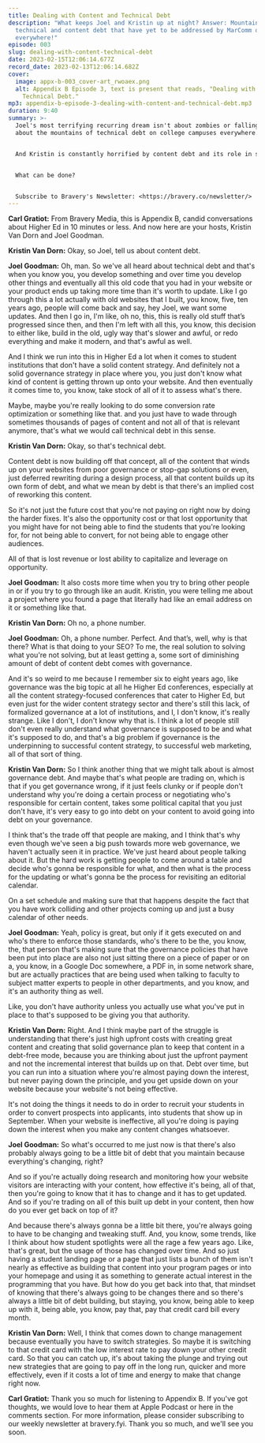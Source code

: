 ```yaml
---
title: Dealing with Content and Technical Debt
description: "What keeps Joel and Kristin up at night? Answer: Mountains of
  technical and content debt that have yet to be addressed by MarComm offices
  everywhere!"
episode: 003
slug: dealing-with-content-technical-debt
date: 2023-02-15T12:06:14.677Z
record_date: 2023-02-13T12:06:14.682Z
cover:
  image: appx-b-003_cover-art_rwoaex.png
  alt: Appendix B Episode 3, text is present that reads, "Dealing with Content and
    Technical Debt."
mp3: appendix-b-episode-3-dealing-with-content-and-technical-debt.mp3
duration: 9:40
summary: >-
  J﻿oel's most terrifying recurring dream isn't about zombies or falling, it's
  about the mountains of technical debt on college campuses everywhere.


  A﻿nd Kristin is constantly horrified by content debt and its role in slowing down efficiencies throughout the MarComm office.


  W﻿hat can be done?


  S﻿ubscribe to Bravery's Newsletter: <https://bravery.co/newsletter/>
---
```

**Carl Gratiot:** From Bravery Media, this is Appendix B, candid conversations about Higher Ed in 10 minutes or less. And now here are your hosts, Kristin Van Dorn and Joel Goodman. 

**Kristin Van Dorn:** Okay, so Joel, tell us about content debt.

**Joel Goodman:** Oh, man. So we've all heard about technical debt and that's when you know you, you develop something and over time you develop other things and eventually all this old code that you had in your website or your product ends up taking more time than it's worth to update. Like I go through this a lot actually with old websites that I built, you know, five, ten years ago, people will come back and say, hey Joel, we want some updates. And then I go in, I'm like, oh no, this, this is really old stuff that’s progressed since then, and then I'm left with all this, you know, this decision to either like, build in the old, ugly way that's slower and awful, or redo everything and make it modern, and that's awful as well.

And I think we run into this in Higher Ed a lot when it comes to student institutions that don't have a solid content strategy. And definitely not a solid governance strategy in place where you, you just don't know what kind of content is getting thrown up onto your website. And then eventually it comes time to, you know, take stock of all of it to assess what's there.

Maybe, maybe you're really looking to do some conversion rate optimization or something like that. and you just have to wade through sometimes thousands of pages of content and not all of that is relevant anymore, that's what we would call technical debt in this sense.

**Kristin Van Dorn:** Okay, so that's technical debt.

Content debt is now building off that concept, all of the content that winds up on your websites from poor governance or stop-gap solutions or even, just deferred rewriting during a design process, all that content builds up its own form of debt, and what we mean by debt is that there's an implied cost of reworking this content.

So it's not just the future cost that you're not paying on right now by doing the harder fixes. It's also the opportunity cost or that lost opportunity that you might have for not being able to find the students that you're looking for, for not being able to convert, for not being able to engage other audiences.

All of that is lost revenue or lost ability to capitalize and leverage on opportunity. 

**Joel Goodman:** It also costs more time when you try to bring other people in or if you try to go through like an audit. Kristin, you were telling me about a project where you found a page that literally had like an email address on it or something like that.

**Kristin Van Dorn:** Oh no, a phone number. 

**Joel Goodman:** Oh, a phone number. Perfect. And that’s, well, why is that there? What is that doing to your SEO? To me, the real solution to solving what you're not solving, but at least getting a, some sort of diminishing amount of debt of content debt comes with governance.

And it's so weird to me because I remember six to eight years ago, like governance was the big topic at all he Higher Ed conferences, especially at all the content strategy-focused conferences that cater to Higher Ed, but even just for the wider content strategy sector and there's still this lack, of formalized governance at a lot of institutions, and I, I don't know, it's really strange. Like I don't, I don't know why that is. I think a lot of people still don't even really understand what governance is supposed to be and what it's supposed to do, and that's a big problem if governance is the underpinning to successful content strategy, to successful web marketing, all of that sort of thing. 

**Kristin Van Dorn:** So I think another thing that we might talk about is almost governance debt. And maybe that's what people are trading on, which is that if you get governance wrong, if it just feels clunky or if people don't understand why you're doing a certain process or negotiating who's responsible for certain content, takes some political capital that you just don't have, it's very easy to go into debt on your content to avoid going into debt on your governance.

I think that's the trade off that people are making, and I think that's why even though we've seen a big push towards more web governance, we haven't actually seen it in practice. We've just heard about people talking about it. But the hard work is getting people to come around a table and decide who's gonna be responsible for what, and then what is the process for the updating or what's gonna be the process for revisiting an editorial calendar.

On a set schedule and making sure that that happens despite the fact that you have work colliding and other projects coming up and just a busy calendar of other needs. 

**Joel Goodman:** Yeah, policy is great, but only if it gets executed on and who's there to enforce those standards, who's there to be the, you know, the, that person that's making sure that the governance policies that have been put into place are also not just sitting there on a piece of paper or on a, you know, in a Google Doc somewhere, a PDF in, in some network share, but are actually practices that are being used when talking to faculty to subject matter experts to people in other departments, and you know, and it's an authority thing as well.

Like, you don't have authority unless you actually use what you've put in place to that's supposed to be giving you that authority.

**Kristin Van Dorn:** Right. And I think maybe part of the struggle is understanding that there's just high upfront costs with creating great content and creating that solid governance plan to keep that content in a debt-free mode, because you are thinking about just the upfront payment and not the incremental interest that builds up on that. Debt over time, but you can run into a situation where you're almost paying down the interest, but never paying down the principle, and you get upside down on your website because your website's not being effective.

It's not doing the things it needs to do in order to recruit your students in order to convert prospects into applicants, into students that show up in September. When your website is ineffective, all you're doing is paying down the interest when you make any content changes whatsoever. 

**Joel Goodman:** So what's occurred to me just now is that there's also probably always going to be a little bit of debt that you maintain because everything's changing, right?

And so if you're actually doing research and monitoring how your website visitors are interacting with your content, how effective it's being, all of that, then you're going to know that it has to change and it has to get updated. And so if you're trading on all of this built up debt in your content, then how do you ever get back on top of it?

And because there's always gonna be a little bit there, you're always going to have to be changing and tweaking stuff. And, you know, some trends, like I think about how student spotlights were all the rage a few years ago. Like, that's great, but the usage of those has changed over time. And so just having a student landing page or a page that just lists a bunch of them isn't nearly as effective as building that content into your program pages or into your homepage and using it as something to generate actual interest in the programming that you have. But how do you get back into that, that mindset of knowing that there's always going to be changes there and so there's always a little bit of debt building, but staying, you know, being able to keep up with it, being able, you know, pay that, pay that credit card bill every month. 

**Kristin Van Dorn:** Well, I think that comes down to change management because eventually you have to switch strategies. So maybe it is switching to that credit card with the low interest rate to pay down your other credit card. So that you can catch up, it's about taking the plunge and trying out new strategies that are going to pay off in the long run, quicker and more effectively, even if it costs a lot of time and energy to make that change right now.

**Carl Gratiot:** Thank you so much for listening to Appendix B. If you've got thoughts, we would love to hear them at Apple Podcast or here in the comments section. For more information, please consider subscribing to our weekly newsletter at bravery.fyi. Thank you so much, and we'll see you soon.
